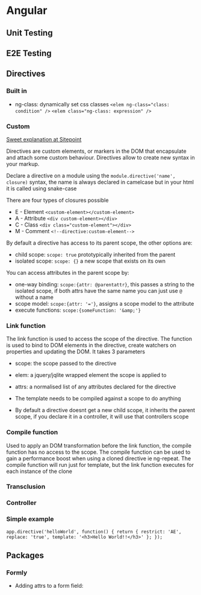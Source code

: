 # Angular
## Unit Testing

## E2E Testing

## Directives
### Built in
* ng-class: dynamically set css classes
`<elem ng-class="class: condition" />`
`<elem class="ng-class: expression" />`

### Custom
[Sweet explanation at Sitepoint](http://www.sitepoint.com/practical-guide-angularjs-directives-part-two/)

Directives are custom elements, or markers in the DOM that encapsulate and attach some custom behaviour. Directives allow to create new syntax in your markup.

Declare a directive on a module using the `module.directive('name', closure)` syntax, the name is always declared in camelcase but in your html it is called using snake-case

There are four types of closures possible
* E - Element `<custom-element></custom-element>`
* A - Attribute `<div custom-element></div>`
* C - Class `<div class="custom-element"></div>`
* M - Comment `<!--directive:custom-element-->`

By default a directive has access to its parent scope, the other options are:
* child scope: `scope: true` prototypically inherited from the parent
* isolated scope: `scope: {}` a new scope that exists on its own

You can access attributes in the parent scope by:
* one-way binding: `scope:{attr: @parentattr}`, this passes a string to the isolated scope, if both attrs have the same name you can just use `@` without a name
* scope model: `scope:{attr: '='}`, assigns a scope model to the attribute
* execute functions: `scope:{someFunction: '&amp;'}`

### Link function
The link function is used to access the scope of the directive. The function is used to bind to DOM elements in the directive, create watchers on properties and updating the DOM.
It takes 3 parameters
* scope: the scope passed to the directive
* elem: a jquery/jqlite wrapped element the scope is applied to
* attrs: a normalised list of any attributes declared for the directive

* The template needs to be compiled against a scope to do anything
* By default a directive doesnt get a new child scope, it inherits the parent scope, if you declare it in a controller, it will use that controllers scope

### Compile function
Used to apply an DOM transformation before the link function, the compile function has no access to the scope. The compile function can be used to gain a performance boost when using a cloned directive ie ng-repeat. The compile function will run just for template, but the link function executes for each instance of the clone

### Transclusion

### Controller

### Simple example
`app.directive('helloWorld', function() {
  return {
      restrict: 'AE',
      replace: 'true',
      template: '<h3>Hello World!!</h3>'
  };
});`

## Packages
### Formly
* Adding attrs to a form field:
